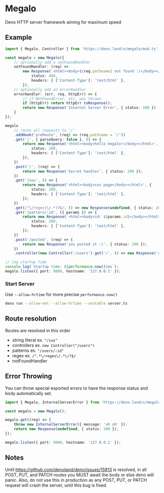 # Megalo
Deno HTTP server framework aiming for maximum speed

## Example
```ts
import { Megalo, Controller } from 'https://deno.land/x/megalo/mod.ts';

const megalo = new Megalo({
    // optionally add a notFoundHandler
    notFoundHandler: (req) =>
        new Response(`<html><body>${req.pathname} not found :(</body></html>`, {
            status: 404,
            headers: { ['Content-Type']: 'text/html' },
        }),
    // optionally add an errorHandler
    errorHandler: (err, req, httpErr) => {
        // if NotFoundError, etc. was thrown
        if (httpErr) return httpErr.toResponse();
        return new Response('Internal Server Error', { status: 500 })
    }
});

megalo
    // route all requests to '/'
    .addHook('preRoute', (req) => (req.pathname = '/'))
    .get('/', { parseQuery: false }, () => {
        return new Response('<html><body>hello megalo!</body></html>', {
            status: 200,
            headers: { ['Content-Type']: 'text/html' },
        });
    })
    .post('/', (req) => {
        return new Response('Secret handler', { status: 200 });
    })
    .get('/sus', () => {
        return new Response('<html><body>sus page</body></html>', {
            status: 200,
            headers: { ['Content-Type']: 'text/html' },
        });
    })
    .get(/^\/regex(\/.*)?$/, () => new Response(undefined, { status: 200 }))
    .get('/pattern/:id', ({ params }) => {
        return new Response(`<html><body>id: ${params.id}</body></html>`, {
            status: 200,
            headers: { ['Content-Type']: 'text/html' },
        });
    })
    .post('/posted', (req) => {
        return new Response('you posted it :)', { status: 200 });
    })
    .controller(new Controller('/users').get('/', () => new Response('user', { status: 200 })));

// log startup time
console.log(`Startup time: ${performance.now()}ms`);
megalo.listen({ port: 9000, hostname: '127.0.0.1' });
```

### Start Server
Use `--allow-hrtime` for more precise `performance.now()`
```bash
deno run --allow-net --allow-hrtime --unstable server.ts
```

## Route resolution

Routes are resolved in this order
- string literal ex. `"/sus"`
- controllers ex. `new Controller("/users")`
- patterns ex. `"/users/:id"`
- regex ex. `/^.*\/regex\/.*\/?$/`
- notFoundHandler

## Error Throwing

You can throw special exported errors to have the response status and body automatically set.
```ts
import { Megalo, InternalServerError } from 'https://deno.land/x/megalo/mod.ts';

const megalo = new Megalo();

megalo.get((req) => {
    throw new InternalServerError({ message: 'uh oh' });
    return new Response(undefined, { status: 200 });
});

megalo.listen({ port: 9000, hostname: '127.0.0.1' });
```

## Notes

Until https://github.com/denoland/deno/issues/15813 is resolved, in all POST, PUT, and PATCH routes you MUST await the body or else deno will panic. Also, do not use this in production as any POST, PUT, or PATCH request will crash the server, until this bug is fixed.
